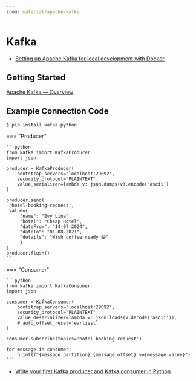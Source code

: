 ```yaml
---
icon: material/apache-kafka
---
```


# Kafka

- [Setting up Apache Kafka for local development with Docker](https://medium.com/devops-techable/setting-up-apache-kafka-for-local-development-with-docker-aa3c5810073a)

## Getting Started

[Apache Kafka — Overview](https://medium.com/@vutrinh274/apache-kafka-overview-b04c4ab8ef49)

## Example Connection Code

```shell
$ pip install kafka-python
```

=== "Producer"

    ```python
    from kafka import KafkaProducer
    import json

    producer = KafkaProducer(
        bootstrap_servers='localhost:29092',
        security_protocol="PLAINTEXT",
        value_serializer=lambda v: json.dumps(v).encode('ascii')
    )

    producer.send(
     'hotel-booking-request',
     value={
         "name": "Evy Lina",
         "hotel": "Cheap Hotel",
         "dateFrom": "14-07-2024",
         "dateTo": "01-08-2021",
         "details": "Wish coffee ready 😀"
         }
    )
    producer.flush()
    ```

=== "Consumer"

    ```python
    from kafka import KafkaConsumer
    import json

    consumer = KafkaConsumer(
        bootstrap_servers='localhost:29092',
        security_protocol="PLAINTEXT",
        value_deserializer=lambda v: json.loads(v.decode('ascii')),
        # auto_offset_reset='earliest'
    )

    consumer.subscribe(topics='hotel-booking-request')

    for message in consumer:
        print(f"{message.partition}:{message.offset} v={message.value}")
    ```

- [Write your first Kafka producer and Kafka consumer in Python](https://medium.com/devops-techable/write-your-first-kafka-producer-and-kafka-consumer-in-python-67461403c91d)
